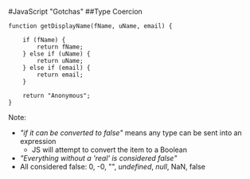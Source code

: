 #JavaScript "Gotchas"
##Type Coercion

```
function getDisplayName(fName, uName, email) {
    
    if (fName) {
        return fName;
    } else if (uName) {
        return uName;
    } else if (email) {
        return email;
    }

    return "Anonymous";
}
```

Note:
+ _"if it can be converted to false"_ means any type can be sent into an expression
    + JS will attempt to convert the item to a Boolean
+ _"Everything without a 'real' is considered false"_
+ All considered false: 0, -0, "", _undefined_, _null_, NaN, false